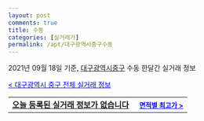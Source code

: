 ```yaml
---
layout: post
comments: true
title: 수동
categories: [실거래가]
permalink: /apt/대구광역시중구수동
---
```


2021년 09월 18일 기준, <a href="/apt/대구광역시중구">대구광역시중구</a> 수동 한달간 실거래 정보

<a style="color: blue;" href="/apt/대구광역시중구">< 대구광역시 중구 전체 실거래 정보</a>
<!---- start ---->
<table>
  <tr>
    <td colspan="4" style="font-weight: bold;"><a href="/apt/대구광역시중구수동{name_without_space}">오늘 등록된 실거래 정보가 없습니다</a> &nbsp;&nbsp;&nbsp; <a style="color: blue; font-size: smaller;" href="/apt/대구광역시중구수동{name_without_space}">면적별 최고가 ></a></td>
  </tr>
    
</table>
<!---- end ---->
    